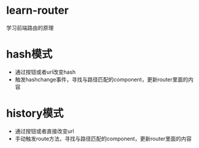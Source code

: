 # learn-router
学习前端路由的原理

# hash模式
 - 通过按钮或者url改变hash
 - 触发hashchange事件，寻找与路径匹配的component，更新router里面的内容

# history模式
 - 通过按钮或者直接改变url
 - 手动触发route方法，寻找与路径匹配的component，更新router里面的内容